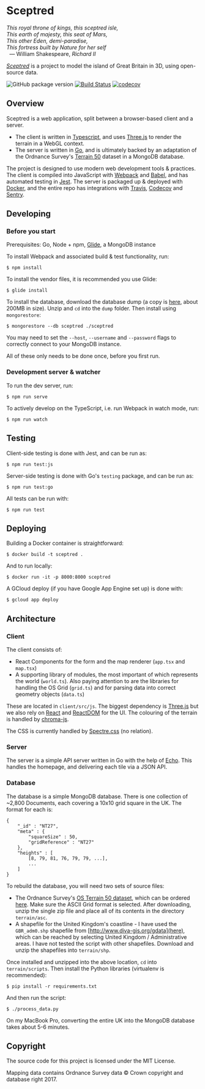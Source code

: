 # Sceptred

_This royal throne of kings, this sceptred isle,_<br>
_This earth of majesty, this seat of Mars,_<br>
_This other Eden, demi-paradise,_<br>
_This fortress built by Nature for her self_<br>
&nbsp;&nbsp;— William Shakespeare, _Richard II_

[_Sceptred_](https://sceptred.qwghlm.co.uk/) is a project to model the island of Great Britain in 3D, using open-source data.

![GitHub package version](https://img.shields.io/github/package-json/v/qwghlm/sceptred.svg)
[![Build Status](https://travis-ci.org/qwghlm/sceptred.svg?branch=master)](https://travis-ci.org/qwghlm/sceptred)
[![codecov](https://codecov.io/gh/qwghlm/sceptred/branch/master/graph/badge.svg)](https://codecov.io/gh/qwghlm/sceptred)

## Overview

Sceptred is a web application, split between a browser-based client and a server.

* The client is written in [Typescript](http://www.typescriptlang.org/), and uses [Three.js](https://threejs.org) to render the terrain in a WebGL context.
* The server is written in [Go](https://golang.org/), and is ultimately backed by an adaptation of the Ordnance Survey's [Terrain 50](https://www.ordnancesurvey.co.uk/business-and-government/products/terrain-50.html) dataset in a MongoDB database.

The project is designed to use modern web development tools & practices. The client is compiled into JavaScript with [Webpack](https://webpack.js.org/) and [Babel](https://babeljs.io/), and has automated testing in [Jest](https://facebook.github.io/jest/). The server is packaged up & deployed with [Docker](https://www.docker.com/), and the entire repo has integrations with [Travis](https://travis-ci.org/qwghlm/sceptred), [Codecov](https://codecov.io/gh/qwghlm/sceptred) and [Sentry](https://sentry.io).

## Developing

### Before you start

Prerequisites: Go, Node + npm, [Glide](https://github.com/Masterminds/glide), a MongoDB instance

To install Webpack and associated build & test functionality, run:

    $ npm install

To install the vendor files, it is recommended you use Glide:

    $ glide install

To install the database, download the database dump (a copy is [here](https://sceptred-qwghlm.s3.amazonaws.com/db/dump.zip), about 200MB in size). Unzip and `cd` into the `dump` folder. Then install using `mongorestore`:

    $ mongorestore --db sceptred ./sceptred

You may need to set the `--host`, `--username` and `--password` flags to correctly connect to your MongoDB instance.

All of these only needs to be done once, before you first run.

### Development server & watcher

To run the dev server, run:

    $ npm run serve

To actively develop on the TypeScript, i.e. run Webpack in watch mode, run:

    $ npm run watch

## Testing

Client-side testing is done with Jest, and can be run as:

    $ npm run test:js

Server-side testing is done with Go's `testing` package, and can be run as:

    $ npm run test:go

All tests can be run with:

    $ npm run test

## Deploying

Building a Docker container is straightforward:

    $ docker build -t sceptred .

And to run locally:

    $ docker run -it -p 8000:8000 sceptred

A GCloud deploy (if you have Google App Engine set up) is done with:

    $ gcloud app deploy

## Architecture

### Client

The client consists of:

* React Components for the form and the map renderer (`app.tsx` and `map.tsx`)
* A supporting library of modules, the most important of which represents the world (`world.ts`). Also paying attention to are the libraries for handling the OS Grid (`grid.ts`) and for parsing data into correct geometry objects (`data.ts`)

These are located in `client/src/js`. The biggest dependency is [Three.js](https://threejs.org) but we also rely on [React](https://reactjs.org) and [ReactDOM](https://reactjs.org/docs/react-dom.html) for the UI. The colouring of the terrain is handled by [chroma-js](https://gka.github.io/chroma.js/).

The CSS is currently handled by [Spectre.css](https://picturepan2.github.io/spectre/) (no relation).

### Server

The server is a simple API server written in Go with the help of [Echo](https://echo.labstack.com/). This handles the homepage, and delivering each tile via a JSON API.

### Database

The database is a simple MongoDB database. There is one collection of ~2,800 Documents, each covering a 10x10 grid square in the UK. The format for each is:

    {
        "_id" : "NT27",
        "meta" : {
            "squareSize" : 50,
            "gridReference" : "NT27"
        },
        "heights" : [
            [8, 79, 81, 76, 79, 79, ...],
            ...
        ]
    }

To rebuild the database, you will need two sets of source files:

 * The Ordnance Survey's [OS Terrain 50 dataset](https://www.ordnancesurvey.co.uk/business-and-government/products/terrain-50.html), which can be ordered [here](https://www.ordnancesurvey.co.uk/opendatadownload/products.html#TERR50). Make sure the ASCII Grid format is selected. After downloading, unzip the single zip file and place all of its contents in the directory `terrain/asc`.
 * A shapefile for the United Kingdom's coastline - I have used the `GBR_adm0.shp` shapefile from [http://www.diva-gis.org/gdata](here), which can be reached by selecting United Kingdom / Administrative areas. I have not tested the script with other shapefiles. Download and unzip the shapefiles into `terrain/shp`.

Once installed and unzipped into the above location, `cd` into `terrain/scripts`. Then install the Python libraries (virtualenv is recommended):

    $ pip install -r requirements.txt

And then run the script:

    $ ./process_data.py

On my MacBook Pro, converting the entire UK into the MongoDB database takes about 5-6 minutes.

## Copyright

The source code for this project is licensed under the MIT License.

Mapping data contains Ordnance Survey data © Crown copyright and database right 2017.
